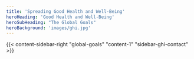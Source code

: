 ```yaml
---
title: 'Spreading Good Health and Well-Being'
heroHeading: 'Good Health and Well-Being'
heroSubHeading: "The Global Goals"
heroBackground: 'images/ghi.jpg'
---
```


{{< content-sidebar-right "global-goals" "content-1" "sidebar-ghi-contact" >}}
